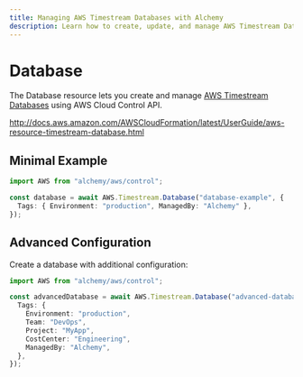 ```yaml
---
title: Managing AWS Timestream Databases with Alchemy
description: Learn how to create, update, and manage AWS Timestream Databases using Alchemy Cloud Control.
---
```


# Database

The Database resource lets you create and manage [AWS Timestream Databases](https://docs.aws.amazon.com/timestream/latest/userguide/) using AWS Cloud Control API.

http://docs.aws.amazon.com/AWSCloudFormation/latest/UserGuide/aws-resource-timestream-database.html

## Minimal Example

```ts
import AWS from "alchemy/aws/control";

const database = await AWS.Timestream.Database("database-example", {
  Tags: { Environment: "production", ManagedBy: "Alchemy" },
});
```

## Advanced Configuration

Create a database with additional configuration:

```ts
import AWS from "alchemy/aws/control";

const advancedDatabase = await AWS.Timestream.Database("advanced-database", {
  Tags: {
    Environment: "production",
    Team: "DevOps",
    Project: "MyApp",
    CostCenter: "Engineering",
    ManagedBy: "Alchemy",
  },
});
```

